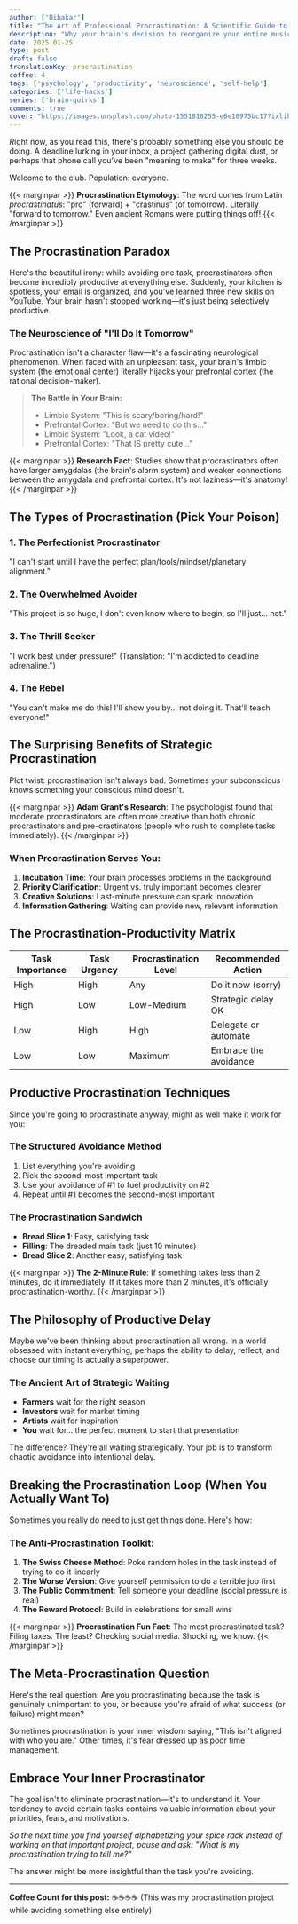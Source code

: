 ```yaml
---
author: ['Dibakar']
title: "The Art of Professional Procrastination: A Scientific Guide to Productive Avoidance"
description: "Why your brain's decision to reorganize your entire music library instead of doing actual work might be genius"
date: 2025-01-25
type: post
draft: false
translationKey: procrastination
coffee: 4
tags: ['psychology', 'productivity', 'neuroscience', 'self-help']
categories: ['life-hacks']
series: ['brain-quirks']
comments: true
cover: "https://images.unsplash.com/photo-1551818255-e6e10975bc17?ixlib=rb-4.0.3&auto=format&fit=crop&w=1200&q=80"
---
```


<span class="letterine"><i>R</i>ight now, as you read this</span>, there's probably something else you should be doing. A deadline lurking in your inbox, a project gathering digital dust, or perhaps that phone call you've been "meaning to make" for three weeks.

Welcome to the club. Population: everyone.

{{< marginpar >}}
**Procrastination Etymology**: The word comes from Latin *procrastinatus*: "pro" (forward) + "crastinus" (of tomorrow). Literally "forward to tomorrow." Even ancient Romans were putting things off!
{{< /marginpar >}}

## The Procrastination Paradox

Here's the beautiful irony: while avoiding one task, procrastinators often become incredibly productive at everything else. Suddenly, your kitchen is spotless, your email is organized, and you've learned three new skills on YouTube. Your brain hasn't stopped working—it's just being selectively productive.

### The Neuroscience of "I'll Do It Tomorrow"

Procrastination isn't a character flaw—it's a fascinating neurological phenomenon. When faced with an unpleasant task, your brain's limbic system (the emotional center) literally hijacks your prefrontal cortex (the rational decision-maker).

> **The Battle in Your Brain:**
> - Limbic System: "This is scary/boring/hard!"
> - Prefrontal Cortex: "But we need to do this..."
> - Limbic System: "Look, a cat video!"
> - Prefrontal Cortex: "That IS pretty cute..."

{{< marginpar >}}
**Research Fact**: Studies show that procrastinators often have larger amygdalas (the brain's alarm system) and weaker connections between the amygdala and prefrontal cortex. It's not laziness—it's anatomy!
{{< /marginpar >}}

## The Types of Procrastination (Pick Your Poison)

### 1. The Perfectionist Procrastinator
"I can't start until I have the perfect plan/tools/mindset/planetary alignment."

### 2. The Overwhelmed Avoider  
"This project is so huge, I don't even know where to begin, so I'll just... not."

### 3. The Thrill Seeker
"I work best under pressure!" (Translation: "I'm addicted to deadline adrenaline.")

### 4. The Rebel
"You can't make me do this! I'll show you by... not doing it. That'll teach everyone!"

## The Surprising Benefits of Strategic Procrastination

Plot twist: procrastination isn't always bad. Sometimes your subconscious knows something your conscious mind doesn't.

{{< marginpar >}}
**Adam Grant's Research**: The psychologist found that moderate procrastinators are often more creative than both chronic procrastinators and pre-crastinators (people who rush to complete tasks immediately).
{{< /marginpar >}}

### When Procrastination Serves You:

1. **Incubation Time**: Your brain processes problems in the background
2. **Priority Clarification**: Urgent vs. truly important becomes clearer
3. **Creative Solutions**: Last-minute pressure can spark innovation
4. **Information Gathering**: Waiting can provide new, relevant information

## The Procrastination-Productivity Matrix

| Task Importance | Task Urgency | Procrastination Level | Recommended Action |
|----------------|--------------|---------------------|-------------------|
| High | High | Any | Do it now (sorry) |
| High | Low | Low-Medium | Strategic delay OK |
| Low | High | High | Delegate or automate |
| Low | Low | Maximum | Embrace the avoidance |

## Productive Procrastination Techniques

Since you're going to procrastinate anyway, might as well make it work for you:

### The Structured Avoidance Method
1. List everything you're avoiding
2. Pick the second-most important task
3. Use your avoidance of #1 to fuel productivity on #2
4. Repeat until #1 becomes the second-most important

### The Procrastination Sandwich
- **Bread Slice 1**: Easy, satisfying task
- **Filling**: The dreaded main task (just 10 minutes)
- **Bread Slice 2**: Another easy, satisfying task

{{< marginpar >}}
**The 2-Minute Rule**: If something takes less than 2 minutes, do it immediately. If it takes more than 2 minutes, it's officially procrastination-worthy.
{{< /marginpar >}}

## The Philosophy of Productive Delay

Maybe we've been thinking about procrastination all wrong. In a world obsessed with instant everything, perhaps the ability to delay, reflect, and choose our timing is actually a superpower.

### The Ancient Art of Strategic Waiting

- **Farmers** wait for the right season
- **Investors** wait for market timing  
- **Artists** wait for inspiration
- **You** wait for... the perfect moment to start that presentation

The difference? They're all waiting strategically. Your job is to transform chaotic avoidance into intentional delay.

## Breaking the Procrastination Loop (When You Actually Want To)

Sometimes you really do need to just get things done. Here's how:

### The Anti-Procrastination Toolkit:

1. **The Swiss Cheese Method**: Poke random holes in the task instead of trying to do it linearly
2. **The Worse Version**: Give yourself permission to do a terrible job first
3. **The Public Commitment**: Tell someone your deadline (social pressure is real)
4. **The Reward Protocol**: Build in celebrations for small wins

{{< marginpar >}}
**Procrastination Fun Fact**: The most procrastinated task? Filing taxes. The least? Checking social media. Shocking, we know.
{{< /marginpar >}}

## The Meta-Procrastination Question

Here's the real question: Are you procrastinating because the task is genuinely unimportant to you, or because you're afraid of what success (or failure) might mean?

Sometimes procrastination is your inner wisdom saying, "This isn't aligned with who you are." Other times, it's fear dressed up as poor time management.

## Embrace Your Inner Procrastinator

The goal isn't to eliminate procrastination—it's to understand it. Your tendency to avoid certain tasks contains valuable information about your priorities, fears, and motivations.

*So the next time you find yourself alphabetizing your spice rack instead of working on that important project, pause and ask: "What is my procrastination trying to tell me?"*

The answer might be more insightful than the task you're avoiding.

---

**Coffee Count for this post:** ☕☕☕☕ (This was my procrastination project while avoiding something else entirely) 
